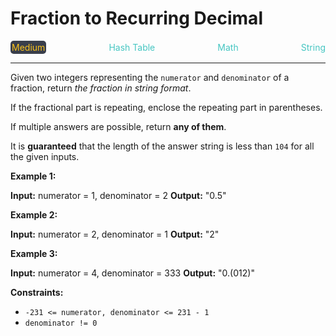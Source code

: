 # Fraction to Recurring Decimal

<div style="display: flex; justify-content: space-between; align-items: center">
<div style="color: #fac31d;
padding: 2px; background-color: #3a3f4b; border-radius: 5px;">Medium</div>
<div style="color: #46c6c2">Hash Table</div>
<div style="color: #46c6c2">Math</div>
<div style="color: #46c6c2">String</div>
</div>

---

Given two integers representing the `numerator` and `denominator` of a fraction, return _the fraction in string format_.

If the fractional part is repeating, enclose the repeating part in parentheses.

If multiple answers are possible, return **any of them**.

It is **guaranteed** that the length of the answer string is less than `104` for all the given inputs.

**Example 1:**

**Input:** numerator = 1, denominator = 2
**Output:** "0.5"

**Example 2:**

**Input:** numerator = 2, denominator = 1
**Output:** "2"

**Example 3:**

**Input:** numerator = 4, denominator = 333
**Output:** "0.(012)"

**Constraints:**

*   `-231 <= numerator, denominator <= 231 - 1`
*   `denominator != 0`